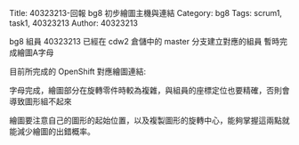 Title: 40323213-回報 bg8 初步繪圖主機與連結
Category: bg8
Tags: scrum1, task1, 40323213
Author: 40323213


bg8 組員 40323213 已經在 cdw2 倉儲中的 master 分支建立對應的組員 暫時完成繪圖A字母

<!-- PELICAN_END_SUMMARY -->

目前所完成的 OpenShift 對應繪圖連結: 

字母完成，繪圖部分在旋轉零件時較為複雜，與組員的座標定位也要精確，否則會導致圖形組不起來

繪圖要注意自己的圖形的起始位置，以及複製圖形的旋轉中心，能夠掌握這兩點就能減少繪圖的出錯概率。




